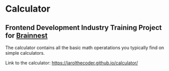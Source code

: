 <h1>Calculator</h1>
<h2>Frontend Development Industry Training Project for <a href="https://www.brainnest.consulting/" target="_blak">Brainnest</a></h2>

The calculator contains all the basic math operatations you typically 
find on simple calculators.

Link to the calculator: https://jarolthecoder.github.io/calculator/
